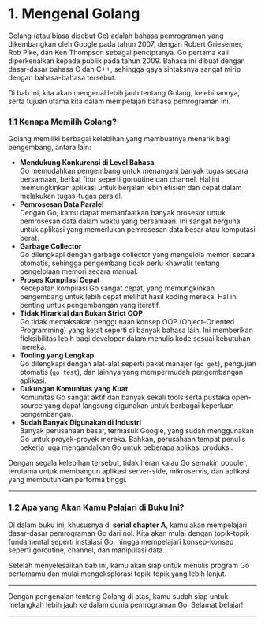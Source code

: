 # 1. Mengenal Golang

Golang (atau biasa disebut Go) adalah bahasa pemrograman yang dikembangkan oleh Google pada tahun 2007, dengan Robert Griesemer, Rob Pike, dan Ken Thompson sebagai penciptanya. Go pertama kali diperkenalkan kepada publik pada tahun 2009. Bahasa ini dibuat dengan dasar-dasar bahasa C dan C++, sehingga gaya sintaksnya sangat mirip dengan bahasa-bahasa tersebut.

Di bab ini, kita akan mengenal lebih jauh tentang Golang, kelebihannya, serta tujuan utama kita dalam mempelajari bahasa pemrograman ini.

### 1.1 Kenapa Memilih Golang?

Golang memiliki berbagai kelebihan yang membuatnya menarik bagi pengembang, antara lain:

* **Mendukung Konkurensi di Level Bahasa**\
  Go memudahkan pengembang untuk menangani banyak tugas secara bersamaan, berkat fitur seperti goroutine dan channel. Hal ini memungkinkan aplikasi untuk berjalan lebih efisien dan cepat dalam melakukan tugas-tugas paralel.
* **Pemrosesan Data Paralel**\
  Dengan Go, kamu dapat memanfaatkan banyak prosesor untuk pemrosesan data dalam waktu yang bersamaan. Ini sangat berguna untuk aplikasi yang memerlukan pemrosesan data besar atau komputasi berat.
* **Garbage Collector**\
  Go dilengkapi dengan garbage collector yang mengelola memori secara otomatis, sehingga pengembang tidak perlu khawatir tentang pengelolaan memori secara manual.
* **Proses Kompilasi Cepat**\
  Kecepatan kompilasi Go sangat cepat, yang memungkinkan pengembang untuk lebih cepat melihat hasil koding mereka. Hal ini penting untuk pengembangan yang iteratif.
* **Tidak Hirarkial dan Bukan Strict OOP**\
  Go tidak memaksakan penggunaan konsep OOP (Object-Oriented Programming) yang ketat seperti di banyak bahasa lain. Ini memberikan fleksibilitas lebih bagi developer dalam menulis kode sesuai kebutuhan mereka.
* **Tooling yang Lengkap**\
  Go dilengkapi dengan alat-alat seperti paket manajer (`go get`), pengujian otomatis (`go test`), dan lainnya yang mempermudah pengembangan aplikasi.
* **Dukungan Komunitas yang Kuat**\
  Komunitas Go sangat aktif dan banyak sekali tools serta pustaka open-source yang dapat langsung digunakan untuk berbagai keperluan pengembangan.
* **Sudah Banyak Digunakan di Industri**\
  Banyak perusahaan besar, termasuk Google, yang sudah menggunakan Go untuk proyek-proyek mereka. Bahkan, perusahaan tempat penulis bekerja juga mengandalkan Go untuk beberapa aplikasi produksi.

Dengan segala kelebihan tersebut, tidak heran kalau Go semakin populer, terutama untuk membangun aplikasi server-side, mikroservis, dan aplikasi yang membutuhkan performa tinggi.

***

### 1.2 Apa yang Akan Kamu Pelajari di Buku Ini?

Di dalam buku ini, khususnya di **serial chapter A**, kamu akan mempelajari dasar-dasar pemrograman Go dari nol. Kita akan mulai dengan topik-topik fundamental seperti instalasi Go, hingga mempelajari konsep-konsep seperti goroutine, channel, dan manipulasi data.

Setelah menyelesaikan bab ini, kamu akan siap untuk menulis program Go pertamamu dan mulai mengeksplorasi topik-topik yang lebih lanjut.

***

Dengan pengenalan tentang Golang di atas, kamu sudah siap untuk melangkah lebih jauh ke dalam dunia pemrograman Go. Selamat belajar!

***
